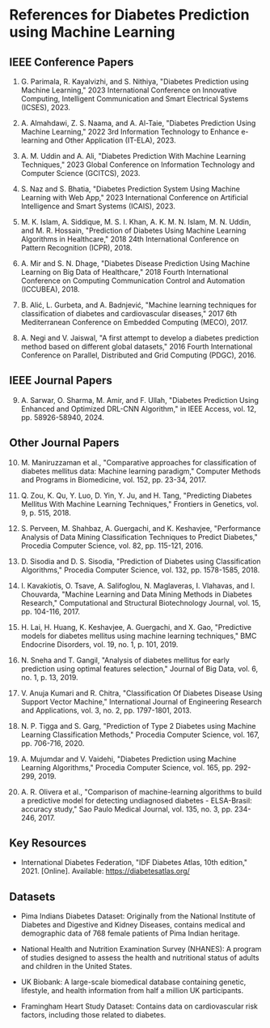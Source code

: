 # References for Diabetes Prediction using Machine Learning

## IEEE Conference Papers

1. G. Parimala, R. Kayalvizhi, and S. Nithiya, "Diabetes Prediction using Machine Learning," 2023 International Conference on Innovative Computing, Intelligent Communication and Smart Electrical Systems (ICSES), 2023.

2. A. Almahdawi, Z. S. Naama, and A. Al-Taie, "Diabetes Prediction Using Machine Learning," 2022 3rd Information Technology to Enhance e-learning and Other Application (IT-ELA), 2023.

3. A. M. Uddin and A. Ali, "Diabetes Prediction With Machine Learning Techniques," 2023 Global Conference on Information Technology and Computer Science (GCITCS), 2023.

4. S. Naz and S. Bhatia, "Diabetes Prediction System Using Machine Learning with Web App," 2023 International Conference on Artificial Intelligence and Smart Systems (ICAIS), 2023.

5. M. K. Islam, A. Siddique, M. S. I. Khan, A. K. M. N. Islam, M. N. Uddin, and M. R. Hossain, "Prediction of Diabetes Using Machine Learning Algorithms in Healthcare," 2018 24th International Conference on Pattern Recognition (ICPR), 2018.

6. A. Mir and S. N. Dhage, "Diabetes Disease Prediction Using Machine Learning on Big Data of Healthcare," 2018 Fourth International Conference on Computing Communication Control and Automation (ICCUBEA), 2018.

7. B. Alić, L. Gurbeta, and A. Badnjević, "Machine learning techniques for classification of diabetes and cardiovascular diseases," 2017 6th Mediterranean Conference on Embedded Computing (MECO), 2017.

8. A. Negi and V. Jaiswal, "A first attempt to develop a diabetes prediction method based on different global datasets," 2016 Fourth International Conference on Parallel, Distributed and Grid Computing (PDGC), 2016.

## IEEE Journal Papers

9. A. Sarwar, O. Sharma, M. Amir, and F. Ullah, "Diabetes Prediction Using Enhanced and Optimized DRL-CNN Algorithm," in IEEE Access, vol. 12, pp. 58926-58940, 2024.

## Other Journal Papers

10. M. Maniruzzaman et al., "Comparative approaches for classification of diabetes mellitus data: Machine learning paradigm," Computer Methods and Programs in Biomedicine, vol. 152, pp. 23-34, 2017.

11. Q. Zou, K. Qu, Y. Luo, D. Yin, Y. Ju, and H. Tang, "Predicting Diabetes Mellitus With Machine Learning Techniques," Frontiers in Genetics, vol. 9, p. 515, 2018.

12. S. Perveen, M. Shahbaz, A. Guergachi, and K. Keshavjee, "Performance Analysis of Data Mining Classification Techniques to Predict Diabetes," Procedia Computer Science, vol. 82, pp. 115-121, 2016.

13. D. Sisodia and D. S. Sisodia, "Prediction of Diabetes using Classification Algorithms," Procedia Computer Science, vol. 132, pp. 1578-1585, 2018.

14. I. Kavakiotis, O. Tsave, A. Salifoglou, N. Maglaveras, I. Vlahavas, and I. Chouvarda, "Machine Learning and Data Mining Methods in Diabetes Research," Computational and Structural Biotechnology Journal, vol. 15, pp. 104-116, 2017.

15. H. Lai, H. Huang, K. Keshavjee, A. Guergachi, and X. Gao, "Predictive models for diabetes mellitus using machine learning techniques," BMC Endocrine Disorders, vol. 19, no. 1, p. 101, 2019.

16. N. Sneha and T. Gangil, "Analysis of diabetes mellitus for early prediction using optimal features selection," Journal of Big Data, vol. 6, no. 1, p. 13, 2019.

17. V. Anuja Kumari and R. Chitra, "Classification Of Diabetes Disease Using Support Vector Machine," International Journal of Engineering Research and Applications, vol. 3, no. 2, pp. 1797-1801, 2013.

18. N. P. Tigga and S. Garg, "Prediction of Type 2 Diabetes using Machine Learning Classification Methods," Procedia Computer Science, vol. 167, pp. 706-716, 2020.

19. A. Mujumdar and V. Vaidehi, "Diabetes Prediction using Machine Learning Algorithms," Procedia Computer Science, vol. 165, pp. 292-299, 2019.

20. A. R. Olivera et al., "Comparison of machine-learning algorithms to build a predictive model for detecting undiagnosed diabetes - ELSA-Brasil: accuracy study," Sao Paulo Medical Journal, vol. 135, no. 3, pp. 234-246, 2017.

## Key Resources

- International Diabetes Federation, "IDF Diabetes Atlas, 10th edition," 2021. [Online]. Available: https://diabetesatlas.org/

## Datasets

- Pima Indians Diabetes Dataset: Originally from the National Institute of Diabetes and Digestive and Kidney Diseases, contains medical and demographic data of 768 female patients of Pima Indian heritage.

- National Health and Nutrition Examination Survey (NHANES): A program of studies designed to assess the health and nutritional status of adults and children in the United States.

- UK Biobank: A large-scale biomedical database containing genetic, lifestyle, and health information from half a million UK participants.

- Framingham Heart Study Dataset: Contains data on cardiovascular risk factors, including those related to diabetes.
